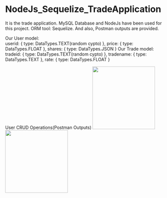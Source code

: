 # NodeJs_Sequelize_TradeApplication

It is the trade application. MySQL Database and NodeJs have been used for this project. ORM tool: Sequelize. And also, Postman outputs are provided.

Our User model:        
        userid: {
            type: DataTypes.TEXT(random cypto)
        },
        price: {
            type: DataTypes.FLOAT
        },
        shares: {
            type: DataTypes.JSON
        }
Our Trade model:
        tradeid: {
            type: DataTypes.TEXT(random cypto)
        },
        tradename: {
            type: DataTypes.TEXT
        },
        rate: {
            type: DataTypes.FLOAT
        }
        
User CRUD Operations(Postman Outputs)
<img src = "[screenshots/tool.png](https://github.com/eraydura/NodeJs_Sequelize_TradeApplication/blob/main/PostManOutputs/UserUpdate.png?raw=true)" width ="200" /> <img src = "[screenshots/world_flash.png](https://github.com/eraydura/NodeJs_Sequelize_TradeApplication/blob/main/PostManOutputs/UserUpdate.png?raw=true)" width ="200" />
